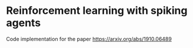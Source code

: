 # Reinforcement learning with spiking agents

Code implementation for the paper https://arxiv.org/abs/1910.06489

